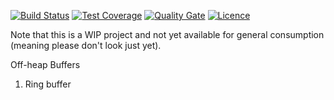 [![Build Status](https://img.shields.io/travis/gsharma/offheap-buffers/master.svg)](https://travis-ci.org/gsharma/offheap-buffers)
[![Test Coverage](https://img.shields.io/codecov/c/github/gsharma/offheap-buffers/master.svg)](https://codecov.io/github/gsharma/offheap-buffers?branch=master)
[![Quality Gate](https://sonarcloud.io/api/project_badges/measure?project=com.github.offheapbuffers:offheap-buffers&metric=alert_status)](https://sonarcloud.io/dashboard?id=com.github.offheapbuffers:offheap-buffers)
[![Licence](https://img.shields.io/hexpm/l/plug.svg)](https://github.com/gsharma/offheap-buffers/blob/master/LICENSE)

Note that this is a WIP project and not yet available for general consumption (meaning please don't look just yet).

Off-heap Buffers
1. Ring buffer

